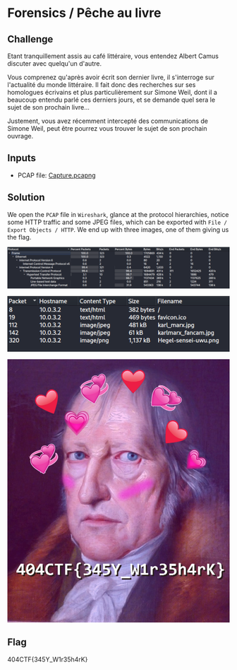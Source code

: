 # Forensics / Pêche au livre

## Challenge
Etant tranquillement assis au café littéraire, vous entendez Albert Camus discuter avec quelqu'un d'autre.


Vous comprenez qu'après avoir écrit son dernier livre, il s'interroge sur l'actualité du monde littéraire. Il fait donc des recherches sur ses homologues écrivains et plus particulièrement sur Simone Weil, dont il a beaucoup entendu parlé ces derniers jours, et se demande quel sera le sujet de son prochain livre...


Justement, vous avez récemment intercepté des communications de Simone Weil, peut être pourrez vous trouver le sujet de son prochain ouvrage.

## Inputs
- PCAP file:  [Capture.pcapng](./Capture.pcapng)


## Solution
We open the `PCAP` file in `Wireshark`, glance at the protocol hierarchies, notice some HTTP traffic and some JPEG files, which can be exported with `File / Export Objects / HTTP`. We end up with three images, one of them giving us the flag.

![pcap_stats.png](./pcap_stats.png)

![pcap_http_objects.png](./pcap_http_objects.png)

![Hegel-sensei-uwu.png](./Hegel-sensei-uwu.png)


## Flag
404CTF{345Y_W1r35h4rK}

